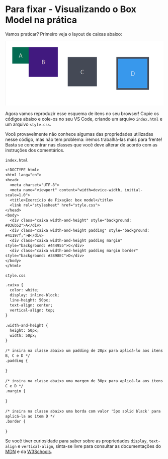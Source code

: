 # Para fixar - Visualizando o Box Model na prática

Vamos praticar? Primeiro veja o layout de caixas abaixo:

![](css-box-model-example.webp)

Agora vamos reproduzir esse esquema de itens no seu browser! Copie os códigos abaixo e cole-os no seu VS Code, criando um arquivo `index.html` e um arquivo `style.css`.

Você provavelmente não conhece algumas das propriedades utilizadas nesse código, mas não tem problema: iremos trabalhá-las mais para frente! Basta se concentrar nas classes que você deve alterar de acordo com as instruções dos comentários.

`index.html`

    <!DOCTYPE html>
    <html lang="en">
    <head>
      <meta charset="UTF-8">
      <meta name="viewport" content="width=device-width, initial-scale=1.0">
      <title>Exercício de Fixação: box model</title>
      <link rel="stylesheet" href="style.css">
    </head>
    <body>
      <div class="caixa width-and-height" style="background: #036b52">A</div>
      <div class="caixa width-and-height padding" style="background: #41197f;">B</div>
      <div class="caixa width-and-height padding margin" style="background: #444955">C</div>
      <div class="caixa width-and-height padding margin border" style="background: #3898EC">D</div>
    </body>
    </html>

`style.css`

    .caixa {
      color: white;
      display: inline-block;
      line-height: 50px;
      text-align: center;
      vertical-align: top;
    }
    
    .width-and-height {
      height: 50px;
      width: 50px;
    }
    
    /* insira na classe abaixo um padding de 20px para aplicá-lo aos itens B, C e D */
    .padding {
    
    }
    
    /* insira na classe abaixo uma margem de 30px para aplicá-la aos itens C e D */
    .margin {
    
    }
    
    /* insira na classe abaixo uma borda com valor '5px solid black' para aplicá-la ao item D */
    .border {
    
    }

Se você tiver curiosidade para saber sobre as propriedades `display`, `text-align` e `vertical-align`, sinta-se livre para consultar as documentações do [MDN](https://developer.mozilla.org/pt-BR/docs/Aprender/CSS/Construindo_blocos/The_box_model) e da [W3Schools](https://www.w3schools.com/css/css_boxmodel.asp).